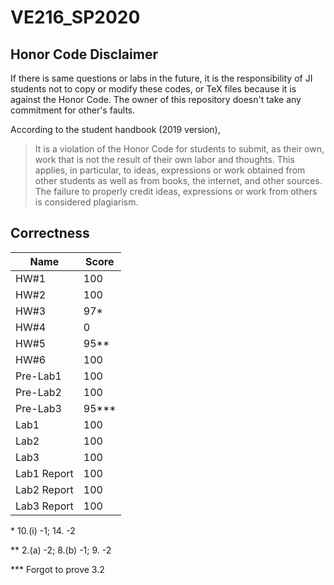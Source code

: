 # VE216_SP2020

## Honor Code Disclaimer

If there is same questions or labs in the future, it is the responsibility of JI students not to copy or modify these codes, or TeX files because it is against the Honor Code. The owner of this repository doesn't take any commitment for other's faults.

According to the student handbook (2019 version),

> It is a violation of the Honor Code for students to submit, as their own, work that is not the result of their own labor and thoughts. This applies, in particular, to ideas, expressions or work obtained from other students as well as from books, the internet, and other sources. The failure to properly credit ideas, expressions or work from others is considered plagiarism.

## Correctness

| Name | Score |
| - | - |
| HW#1 | 100 |
| HW#2 | 100 |
| HW#3 | 97\* |
| HW#4 | 0 |
| HW#5 | 95\*\*|
| HW#6 | 100 |
| Pre-Lab1 | 100 |
| Pre-Lab2 | 100 |
| Pre-Lab3 | 95\*\*\* |
| Lab1 | 100 |
| Lab2 | 100 |
| Lab3 | 100 |
| Lab1 Report | 100 |
| Lab2 Report | 100 |
| Lab3 Report | 100 |

\* 10.(i) -1; 14. -2

\*\* 2.(a) -2; 8.(b) -1; 9. -2

\*\*\* Forgot to prove 3.2